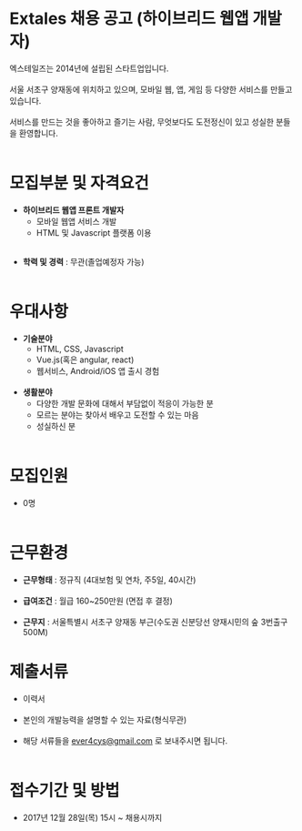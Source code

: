 # Extales 채용 공고 (하이브리드 웹앱 개발자)

엑스테일즈는 2014년에 설립된 스타트업입니다.<br /><br />
서울 서초구 양재동에 위치하고 있으며, 모바일 웹, 앱, 게임 등 다양한 서비스를 만들고 있습니다.<br /><br />
서비스를 만드는 것을 좋아하고 즐기는 사람, 무엇보다도 도전정신이 있고 성실한 분들을 환영합니다.<br /><br />


# 모집부분 및 자격요건<br />
- __하이브리드 웹앱 프론트 개발자__<br />
  - 모바일 웹앱 서비스 개발<br />
  - HTML 및 Javascript 플랫폼 이용<br /><br />

* __학력 및 경력__ : 무관(졸업예정자 가능)<br /><br />


# 우대사항<br />
* __기술분야__
  - HTML, CSS, Javascript
  - Vue.js(혹은 angular, react)
  - 웹서비스, Android/iOS 앱 출시 경험<br /><br />
* __생활분야__
  - 다양한 개발 문화에 대해서 부담없이 적응이 가능한 분
  - 모르는 분야는 찾아서 배우고 도전할 수 있는 마음
  - 성실하신 분<br /><br />


# 모집인원<br />
* 0명<br /><br />


# 근무환경<br />
* __근무형태__ : 정규직 (4대보험 및 연차, 주5일, 40시간)<br /><br />
* __급여조건__ : 월급 160~250만원 (면접 후 결정)<br /><br />
* __근무지__ : 서울특별시 서초구 양재동 부근(수도권 신분당선 양재시민의 숲 3번출구 500M)<br />


# 제출서류
* 이력서<br /><br />
* 본인의 개발능력을 설명할 수 있는 자료(형식무관)<br /><br />
* 해당 서류들을 ever4cys@gmail.com 로 보내주시면 됩니다.<br /><br />

# 접수기간 및 방법
* 2017년 12월 28일(목) 15시 ~ 채용시까지 <br /><br />
